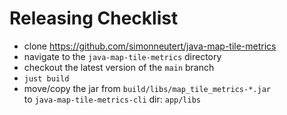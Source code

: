 # Releasing Checklist

- clone https://github.com/simonneutert/java-map-tile-metrics
- navigate to the `java-map-tile-metrics` directory
- checkout the latest version of the `main` branch
- `just build`
- move/copy the jar from `build/libs/map_tile_metrics-*.jar`  
  to `java-map-tile-metrics-cli` dir: `app/libs`
